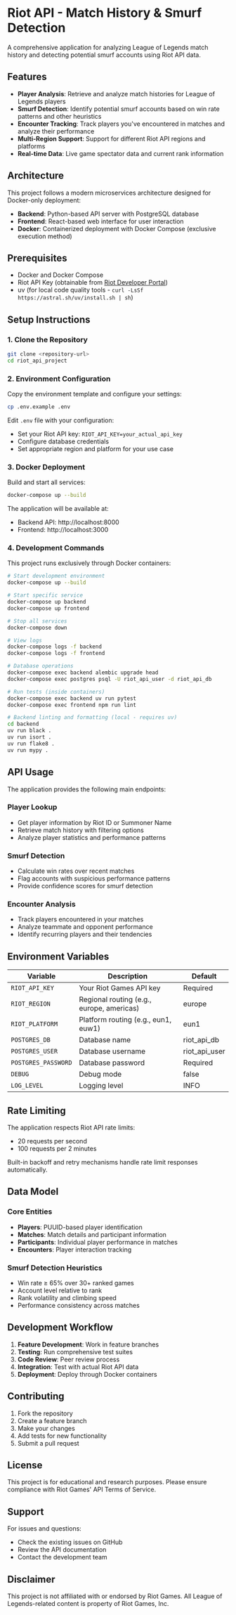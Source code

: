 # Riot API - Match History & Smurf Detection

A comprehensive application for analyzing League of Legends match history and detecting potential smurf accounts using Riot API data.

## Features

- **Player Analysis**: Retrieve and analyze match histories for League of Legends players
- **Smurf Detection**: Identify potential smurf accounts based on win rate patterns and other heuristics
- **Encounter Tracking**: Track players you've encountered in matches and analyze their performance
- **Multi-Region Support**: Support for different Riot API regions and platforms
- **Real-time Data**: Live game spectator data and current rank information

## Architecture

This project follows a modern microservices architecture designed for Docker-only deployment:

- **Backend**: Python-based API server with PostgreSQL database
- **Frontend**: React-based web interface for user interaction
- **Docker**: Containerized deployment with Docker Compose (exclusive execution method)

## Prerequisites

- Docker and Docker Compose
- Riot API Key (obtainable from [Riot Developer Portal](https://developer.riotgames.com/))
- uv (for local code quality tools - `curl -LsSf https://astral.sh/uv/install.sh | sh`)

## Setup Instructions

### 1. Clone the Repository

```bash
git clone <repository-url>
cd riot_api_project
```

### 2. Environment Configuration

Copy the environment template and configure your settings:

```bash
cp .env.example .env
```

Edit `.env` file with your configuration:
- Set your Riot API key: `RIOT_API_KEY=your_actual_api_key`
- Configure database credentials
- Set appropriate region and platform for your use case

### 3. Docker Deployment

Build and start all services:

```bash
docker-compose up --build
```

The application will be available at:
- Backend API: http://localhost:8000
- Frontend: http://localhost:3000

### 4. Development Commands

This project runs exclusively through Docker containers:

```bash
# Start development environment
docker-compose up --build

# Start specific service
docker-compose up backend
docker-compose up frontend

# Stop all services
docker-compose down

# View logs
docker-compose logs -f backend
docker-compose logs -f frontend

# Database operations
docker-compose exec backend alembic upgrade head
docker-compose exec postgres psql -U riot_api_user -d riot_api_db

# Run tests (inside containers)
docker-compose exec backend uv run pytest
docker-compose exec frontend npm run lint

# Backend linting and formatting (local - requires uv)
cd backend
uv run black .
uv run isort .
uv run flake8 .
uv run mypy .
```

## API Usage

The application provides the following main endpoints:

### Player Lookup
- Get player information by Riot ID or Summoner Name
- Retrieve match history with filtering options
- Analyze player statistics and performance patterns

### Smurf Detection
- Calculate win rates over recent matches
- Flag accounts with suspicious performance patterns
- Provide confidence scores for smurf detection

### Encounter Analysis
- Track players encountered in your matches
- Analyze teammate and opponent performance
- Identify recurring players and their tendencies

## Environment Variables

| Variable | Description | Default |
|----------|-------------|---------|
| `RIOT_API_KEY` | Your Riot Games API key | Required |
| `RIOT_REGION` | Regional routing (e.g., europe, americas) | europe |
| `RIOT_PLATFORM` | Platform routing (e.g., eun1, euw1) | eun1 |
| `POSTGRES_DB` | Database name | riot_api_db |
| `POSTGRES_USER` | Database username | riot_api_user |
| `POSTGRES_PASSWORD` | Database password | Required |
| `DEBUG` | Debug mode | false |
| `LOG_LEVEL` | Logging level | INFO |

## Rate Limiting

The application respects Riot API rate limits:
- 20 requests per second
- 100 requests per 2 minutes

Built-in backoff and retry mechanisms handle rate limit responses automatically.

## Data Model

### Core Entities
- **Players**: PUUID-based player identification
- **Matches**: Match details and participant information
- **Participants**: Individual player performance in matches
- **Encounters**: Player interaction tracking

### Smurf Detection Heuristics
- Win rate ≥ 65% over 30+ ranked games
- Account level relative to rank
- Rank volatility and climbing speed
- Performance consistency across matches

## Development Workflow

1. **Feature Development**: Work in feature branches
2. **Testing**: Run comprehensive test suites
3. **Code Review**: Peer review process
4. **Integration**: Test with actual Riot API data
5. **Deployment**: Deploy through Docker containers

## Contributing

1. Fork the repository
2. Create a feature branch
3. Make your changes
4. Add tests for new functionality
5. Submit a pull request

## License

This project is for educational and research purposes. Please ensure compliance with Riot Games' API Terms of Service.

## Support

For issues and questions:
- Check the existing issues on GitHub
- Review the API documentation
- Contact the development team

## Disclaimer

This project is not affiliated with or endorsed by Riot Games. All League of Legends-related content is property of Riot Games, Inc.